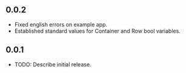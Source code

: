 ## 0.0.2

* Fixed english errors on example app.
* Established standard values for Container and Row bool variables. 

## 0.0.1

* TODO: Describe initial release.